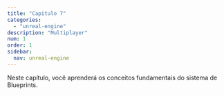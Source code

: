 ```yaml
---
title: "Capitulo 7"
categories: 
  - "unreal-engine"
description: "Multiplayer"
num: 1
order: 1
sidebar:
  nav: unreal-engine
---
```


Neste capítulo, você aprenderá os conceitos fundamentais do sistema de Blueprints.
